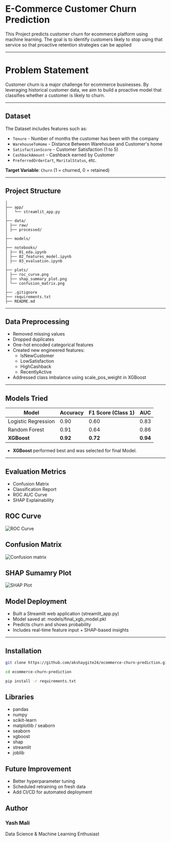 # E-Commerce Customer Churn Prediction

This Project predicts customer churn for ecommerce platform using machine learning. The goal is to identify customers likely to stop using that service so that proactive retention strategies can be applied

---

# Problem Statement

Customer churn is a major challenge for ecommerce businesses. By leveraging historical customer data, we aim to build a
proactive model that classifies whether a customer is likely to churn.

---

## Dataset

The Dataset includes features such as:

- `Tenure` - Number of months the customer has been with the company
- `WarehouseToHome` - Distance Between Warehouse and Customer's home
- `SatisfactionScore` - Customer Satisfaction (1 to 5)
- `CashbackAmount` - Cashback earned by Customer
- `PreferredOrderCart`, `MaritalStatus`, etc.

**Target Variable**: `Churn` (1 = churned, 0 = retained)

---

## Project Structure
```ecommerce-churn-prediction/
│
├── app/
│   └── streamlit_app.py
│
├── data/
│ ├── raw/
│ ├── processed/
│
├── models/
│
├── notebooks/
│ ├── 01_eda.ipynb
│ ├── 02_features_model.ipynb
│ ├── 03_evaluation.ipynb
│
├── plots/
│ ├── roc_curve.png
│ ├── shap_summary_plot.png
│ └── confusion_matrix.png
│
├── .gitignore
├── requirements.txt
├── README.md
```
---

## Data Preprocessing

- Removed missing values
- Dropped duplicates
- One-hot encoded categorical features
- Created new engineered features:
  - IsNewCustomer
  - LowSatisfaction
  - HighCashback
  - RecentlyActive
- Addressed class imbalance using scale_pos_weight in XGBoost

---

## Models Tried

| Model                   | Accuracy | F1 Score (Class 1) | AUC      |
|-------------------------|----------|--------------------|----------|
| Logistic Regression     | 0.90     | 0.60               | 0.83     |
| Random Forest           | 0.91     | 0.64               | 0.86     |
| **XGBoost**             | **0.92** | **0.72**           | **0.94** |

- **XGBoost** performed best and was selected for final Model.

---

## Evaluation Metrics

- Confusion Matrix
- Classification Report
- ROC AUC Curve
- SHAP Explainability

## ROC Curve
![ROC Curve](plots/roc_curve.png)

## Confusion Matrix
![Confusion matrix](plots/confusion_matrix.png)

## SHAP Sumamry Plot
![SHAP Plot](plots/shap_summary_plots.png)

## Model Deployment
- Built a Streamlit web application (streamlit_app.py)
- Model saved at: models/final_xgb_model.pkl
- Predicts churn and shows probability
- Includes real-time feature input + SHAP-based insights
---

## Installation


```bash
git clone https://github.com/akshaygite24/ecommerce-churn-prediction.git

cd ecommerce-churn-prediction

pip install -r requirements.txt

```
## Libraries
- pandas
- numpy
- scikit-learn
- matplotlib / seaborn
- seaborn
- xgboost
- shap
- streamlit
- joblib


## Future Improvement
- Better hyperparameter tuning
- Scheduled retraining on fresh data
- Add CI/CD for automated deployment

## Author
### Yash Mali
Data Science & Machine Learning Enthusiast